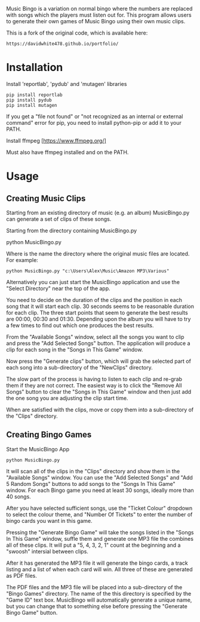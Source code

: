 Music Bingo is a variation on normal bingo where the numbers are replaced
with songs which the players must listen out for. This program allows
users to generate their own games of Music Bingo using their own music
clips.

This is a fork of the original code, which is available here:

    https://davidwhite478.github.io/portfolio/

Installation
============
Install 'reportlab', 'pydub' and 'mutagen' libraries

    pip install reportlab
    pip install pydub
    pip install mutagen

If you get a "file not found" or "not recognized as an internal or external command"
error for pip, you need to install python-pip or add it to your PATH. 

Install ffmpeg [https://www.ffmpeg.org/]

Must also have ffmpeg installed and on the PATH.

Usage
=====

Creating Music Clips
--------------------

Starting from an existing directory of music (e.g. an album) MusicBingo.py
can generate a set of clips of these songs.

Starting from the directory containing MusicBingo.py

   python MusicBingo.py <directory>

Where <directory> is the name the directory where the original music files are
located. For example:

    python MusicBingo.py "c:\Users\Alex\Music\Amazon MP3\Various"

Alternatively you can just start the MusicBingo application and use the
"Select Directory" near the top of the app.

You need to decide on the duration of the clips and the position in each song
that it will start each clip. 30 seconds seems to be reasonable duration for
each clip. The three start points that seem to generate the best results are
00:00, 00:30 and 01:30. Depending upon the album you will have to try a few
times to find out which one produces the best results.

From the "Available Songs" window, select all the songs you want to clip and
press the "Add Selected Songs" button. The application will produce a clip
for each song in the "Songs in This Game" window.

Now press the "Generate clips" button, which will grab the selected part of
each song into a sub-directory of the "NewClips" directory.

The slow part of the process is having to listen to each clip and re-grab them
if they are not correct. The easiest way is to click the "Remove All Songs"
button to clear the "Songs in This Game" window and then just add the one song
you are adjusting the clip start time.

When are satisfied with the clips, move or copy them into a sub-directory of the
"Clips" directory.

Creating Bingo Games
--------------------
Start the MusicBingo App

    python MusicBingo.py

It will scan all of the clips in the "Clips" directory and show them in the
"Available Songs" window. You can use the "Add Selected Songs" and "Add 5 Random
Songs" buttons to add songs to the "Songs In This Game" window. For each Bingo game
you need at least 30 songs, ideally more than 40 songs.

After you have selected sufficient songs, use the "Ticket Colour" dropdown to select
the colour theme, and "Number Of Tickets" to enter the number of bingo cards you
want in this game.

Pressing the "Generate Bingo Game" will take the songs listed in the "Songs In This
Game" window, suffle them and generate one MP3 file the combines all of these clips.
It will put a "5, 4, 3, 2, 1" count at the beginning and a "swoosh" intersial between
clips.

After it has generated the MP3 file it will generate the bingo cards,
a track listing and a list of when each card will win. All three of these are generated
as PDF files.

The PDF files and the MP3 file will be placed into a sub-directory of the "Bingo Games"
directory. The name of the this directory is specified by the "Game ID" text box.
MusicBingo will automatically generate a unique name, but you can change that to something
else before pressing the "Generate Bingo Game" button.
